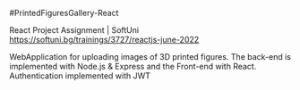 #PrintedFiguresGallery-React

React Project Assignment | SoftUni https://softuni.bg/trainings/3727/reactjs-june-2022

WebApplication for uploading images of 3D printed figures. 
The back-end is implemented with Node.js & Express and the Front-end with React. 
Authentication implemented with JWT